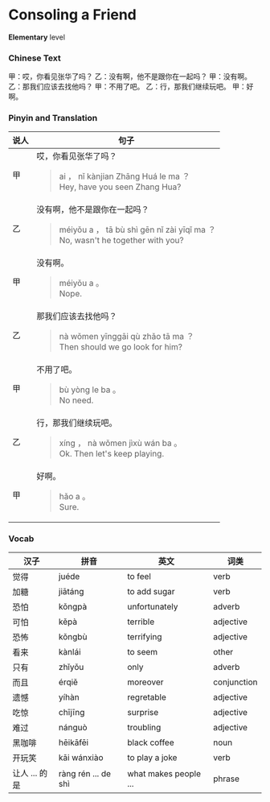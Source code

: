 # Consoling a Friend
**Elementary** level
### Chinese Text
甲：哎，你看见张华了吗？
乙：没有啊，他不是跟你在一起吗？
甲：没有啊。
乙：那我们应该去找他吗？
甲：不用了吧。
乙：行，那我们继续玩吧。
甲：好啊。

### Pinyin and Translation
|说人|句子|
|----|----|
|甲|哎，你看见张华了吗？<blockquote>ai ， nǐ kànjian Zhāng Huá le ma ？<br />Hey, have you seen Zhang Hua?</blockquote>|
|乙|没有啊，他不是跟你在一起吗？<blockquote>méiyǒu a ， tā bù shì gēn nǐ zài yīqǐ ma ？<br />No, wasn't he together with you?</blockquote>|
|甲|没有啊。<blockquote>méiyǒu a 。<br />Nope.</blockquote>|
|乙|那我们应该去找他吗？<blockquote>nà wǒmen yīnggāi qù zhǎo tā ma ？<br />Then should we go look for him?</blockquote>|
|甲|不用了吧。<blockquote>bù yòng le ba 。<br />No need.</blockquote>|
|乙|行，那我们继续玩吧。<blockquote>xíng ， nà wǒmen jìxù wán ba 。<br />Ok. Then let's keep playing.</blockquote>|
|甲|好啊。<blockquote>hǎo a 。<br />Sure.</blockquote>|
### Vocab
|汉子|拼音|英文|词类|
|----|----|----|----|
|觉得|juéde|to feel|verb|
|加糖|jiātáng|to add sugar|verb|
|恐怕|kǒngpà|unfortunately|adverb|
|可怕|kěpà|terrible|adjective|
|恐怖|kǒngbù|terrifying|adjective|
|看来|kànlái|to seem|other|
|只有|zhǐyǒu|only|adverb|
|而且|érqiě|moreover|conjunction|
|遗憾|yíhàn|regretable|adjective|
|吃惊|chījīng|surprise|adjective|
|难过|nánguò|troubling|adjective|
|黑咖啡|hēikāfēi|black coffee|noun|
|开玩笑|kāi wánxiào|to play a joke|verb|
|让人 ... 的是|ràng rén ... de shì|what makes people ...|phrase|